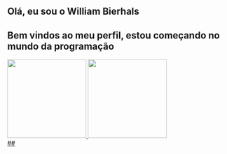 ## Olá, eu sou o William Bierhals
## Bem vindos ao meu perfil, estou começando no mundo da programação
<div>
  <a href="https://github.com/rafaballerini">
  <img height="180em" src="https://github-readme-stats.vercel.app/api?username=will1Zera&show_icons=true&theme=dark&include_all_commits=true&count_private=true"/>
  <img height="180em" src="https://github-readme-stats.vercel.app/api/top-langs/?username=will1Zera&layout=compact&langs_count=7&theme=dark"/>
</div> 
  ##
  
  
